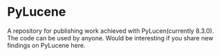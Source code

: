 # PyLucene
A repository for publishing work achieved with PyLucen(currently 8.3.0). The code can be used by anyone. Would be interesting if you share new findings on PyLucene here.
